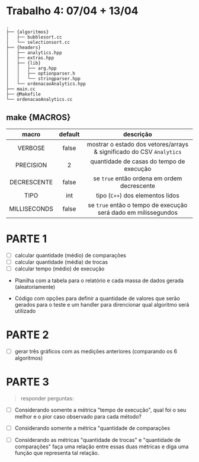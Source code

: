 # Trabalho 4: 07/04 + 13/04

<!-- http://fnal.gov/docs/products/gcc/libg++/libg++_toc.html -->
<!-- LEGENDAS DA TREE DIRECTORY:
{pasta}
@executavel
-->
```
.
├── {algoritmos}
│   ├── bubblesort.cc
│   └── selectionsort.cc
├── {headers}
│   ├── analytics.hpp
│   ├── extras.hpp
│   ├── {lib}
│   │   ├── arg.hpp
│   │   ├── optionparser.h
│   │   └── stringparser.hpp
│   └── ordenacaoAnalytics.hpp
├── main.cc
├── @Makefile
└── ordenacaoAnalytics.cc

```

## make {MACROS}

| macro	| default | descrição |
|:-----:|:-------:|:---------:|
| VERBOSE | false | mostrar o estado dos vetores/arrays & significado do CSV `Analytics`
| PRECISION | 2 | quantidade de casas do tempo de execução
| DECRESCENTE | false | se `true` então ordena em ordem decrescente
| TIPO | int | tipo (`C++`) dos elementos lidos
| MILLISECONDS | false | se `true` então o tempo de execução será dado em milissegundos


PARTE 1
=======
- [ ] calcular quantidade (médio) de comparações
- [ ] calcular quantidade (média) de trocas
- [ ] calcular tempo (médio) de execução

+ Planilha com a tabela para o relatório e cada massa de dados gerada (aleatoriamente)

+ Código com opções para definir a quantidade de valores que serão gerados para o teste e um handler para direncionar qual algoritmo será utilizado


PARTE 2
=======
- [ ] gerar três gráficos com as medições anteriores (comparando os 6 algoritmos)



PARTE 3
=======
> responder perguntas:

- [ ] Considerando somente a métrica "tempo de execução", qual foi o seu melhor e o pior caso observado para cada método?

- [ ] Considerando somente a métrica "quantidade de comparações

- [ ] Considerando as métricas "quantidade de trocas" e "quantidade de comparações" faça uma relação entre essas duas métricas e diga uma função que representa tal relação.
